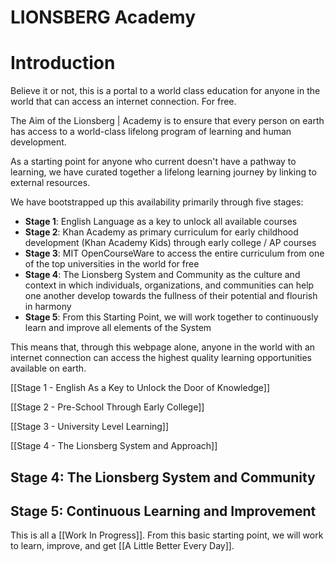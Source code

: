 # LIONSBERG Academy

# Introduction

Believe it or not, this is a portal to a world class education for anyone in the world that can access an internet connection. For free.  

The Aim of the Lionsberg | Academy is to ensure that every person on earth has access to a world-class lifelong program of  learning and human development.  

As a starting point for anyone who current doesn't have a pathway to learning, we have curated together a lifelong learning journey by linking to external resources. 

We have bootstrapped up this availability primarily through five stages: 

- **Stage 1**: English Language as a key to unlock all available courses   
- **Stage 2**: Khan Academy as primary curriculum for early childhood development (Khan Academy Kids) through early college / AP courses   
- **Stage 3**: MIT OpenCourseWare to access the entire curriculum from one of the top universities in the world for free 
- **Stage 4**: The Lionsberg System and Community as the culture and context in which individuals, organizations, and communities can help one another develop towards the fullness of their potential and flourish in harmony  
- **Stage 5**: From this Starting Point, we will work together to continuously learn and improve all elements of the System  

This means that, through this webpage alone, anyone in the world with an internet connection can access the highest quality learning opportunities available on earth. 

[[Stage 1 - English As a Key to Unlock the Door of Knowledge]]

[[Stage 2 - Pre-School Through Early College]] 

[[Stage 3 - University Level Learning]] 

[[Stage 4 - The Lionsberg System and Approach]] 

## Stage 4: The Lionsberg System and Community



## Stage 5: Continuous Learning and Improvement

This is all a [[Work In Progress]]. From this basic starting point, we will work to learn, improve, and get [[A Little Better Every Day]].  